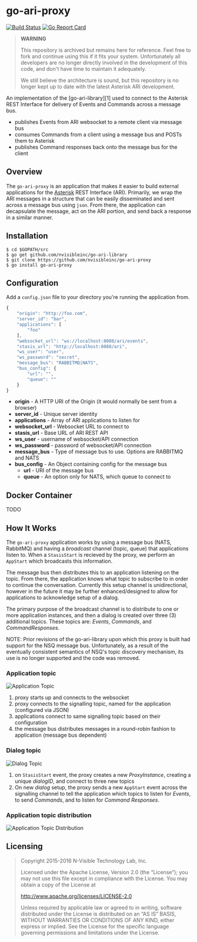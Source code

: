# go-ari-proxy

[![Build
Status](https://travis-ci.org/nvisibleinc/go-ari-proxy.svg?branch=master)](https://travis-ci.org/nvisibleinc/go-ari-proxy)
[![Go Report
Card](https://goreportcard.com/badge/github.com/nvisibleinc/go-ari-proxy)](https://goreportcard.com/report/github.com/nvisibleinc/go-ari-proxy)

> **WARNING**
> 
> This repository is archived but remains here for reference. Feel free to fork and continue
> using this if it fits your system. Unfortunately all developers are no longer directly
> involved in the development of this code, and don't have time to maintain it adequately.
> 
> We still believe the architecture is sound, but this repository is no longer kept up to
> date with the latest Asterisk ARI development.

An implementation of the [go-ari-library][1] used to connect to the Asterisk
REST Interface for delivery of Events and Commands across a message bus.

* publishes Events from ARI websocket to a remote client via message bus
* consumes Commands from a client using a message bus and POSTs them to Asterisk
* publishes Command responses back onto the message bus for the client

## Overview

The `go-ari-proxy` is an application that makes it easier to build
external applications for the [Asterisk](http://github.com/asterisk) REST
Interface (ARI). Primarily, we wrap the ARI messages in a structure that can be
easily disseminated and sent across a message bus using `json`. From there, the
application can decapsulate the message, act on the ARI portion, and send back a
response in a similar manner.

## Installation

```
$ cd $GOPATH/src
$ go get github.com/nvisibleinc/go-ari-library
$ git clone https://github.com/nvisibleinc/go-ari-proxy
$ go install go-ari-proxy
```

## Configuration

Add a `config.json` file to your directory you're running the application from.

```js
{
    "origin": "http://foo.com",
    "server_id": "bar",
    "applications": [
        "foo"
    ],
    "websocket_url": "ws://localhost:8080/ari/events",
    "stasis_url": "http://localhost:8080/ari",
    "ws_user": "user",
    "ws_password": "secret",
    "message_bus": "RABBITMQ|NATS",
    "bus_config": {
        "url": "",
        "queue": ""
    }
}
```

* **origin** - A HTTP URI of the Origin (it would normally be sent from a browser)
* **server_id** - Unique server identity
* **applications** - Array of ARI applications to listen for
* **websocket_url** - Websocket URL to connect to
* **stasis_url** - Base URL of ARI REST API
* **ws_user** - username of websocket/API connection
* **ws_password** - password of websocket/API connection
* **message_bus** - Type of message bus to use. Options are RABBITMQ and NATS
* **bus_config** - An Object containing config for the message bus
  * **url** - URI of the message bus
  * **queue** - An option only for NATS, which queue to connect to

## Docker Container
TODO

## How It Works

The `go-ari-proxy` application works by using a message bus (NATS, RabbitMQ) and
having a _broadcast_ channel (topic, queue) that applications listen to. When a
`StasisStart` is recieved by the proxy, we perform an `AppStart` which
broadcasts this information.

The message bus then distributes this to an application listening on the topic.
From there, the application knows what topic to subscribe to in order to
continue the conversation. Currently this setup channel is unidirectional,
however in the future it may be further enhanced/designed to allow for
applications to acknowledge setup of a dialog.

The primary purpose of the broadcast channel is to distribute to one or more
application instances, and then a dialog is created over three (3) additional
topics. These topics are: *Events*, *Commands*, and *CommandResponses*.

NOTE:  Prior revisions of the go-ari-library upon which this proxy is built had
support for the NSQ message bus.  Unfortunately, as a result of the eventually
consistent semantics of NSQ's topic discovery mechanism, its use is no longer
supported and the code was removed.

### Application topic

![Application Topic](docs/images/app-topic.jpg "Application Topic")

1. proxy starts up and connects to the websocket
2. proxy connects to the signalling topic, named for the application (configured
via JSON)
3. applications connect to same signalling topic based on their configuration
4. the message bus distributes messages in a round-robin fashion to application
(message bus dependent)

### Dialog topic

![Dialog Topic](docs/images/dialog-topics.jpg "Application Topic")

1. on `StasisStart` event, the proxy creates a new _ProxyInstance_, creating a
unique _dialogID_, and connect to three new topics
2. On new _dialog_ setup, the proxy sends a new `AppStart` event across the
signalling channel to tell the application which topics to listen for _Events_,
to send _Commands_, and to listen for _Command Responses_.

### Application topic distribution

![Application Topic Distribution](docs/images/application-topic-distribution.jpg "Application Topic Distribution")

## Licensing

> Copyright 2015-2016 N-Visible Technology Lab, Inc.
>
> Licensed under the Apache License, Version 2.0 (the “License”); you may not
> use this file except in compliance with the License. You may obtain a copy of
> the License at
>
> http://www.apache.org/licenses/LICENSE-2.0
>
> Unless required by applicable law or agreed to in writing, software
> distributed under the License is distributed on an “AS IS” BASIS, WITHOUT
> WARRANTIES OR CONDITIONS OF ANY KIND, either express or implied. See the
> License for the specific language governing permissions and limitations under
> the License.
